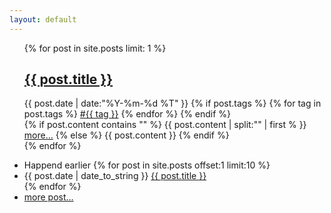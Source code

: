 ```yaml
---
layout: default
---
```


<div>
  <ul class="listing">
    {% for post in site.posts limit: 1 %}
    <article class="content">
      <section class="title">
        <h2><a href="{{ post.url }}">{{ post.title }}</a></h2>
      </section>
      <section class="meta">
        <span class="time">
          <time datetime="{{ post.date | date:"%Y-%m-%d" }}">{{ post.date | date:"%Y-%m-%d %T" }}</time>
        </span>
        {% if post.tags %}
        <span class="tags">
          {% for tag in post.tags %}
          <a href="/tags.html#{{ tag }}" title="{{ tag }}">#{{ tag }}</a>
          {% endfor %}
        </span>
        {% endif %}
      </section>
      <section class="post">
        {% if post.content contains "<!-- more -->" %}
        {{ post.content | split:"<!-- more -->" | first % }} <a href="{{ post.url }}"> more...</a>
        {% else %}
        {{ post.content }}
        {% endif %}
      </section>
    </article>
    {% endfor %}
  </ul>
  <ul class="listing main-listing">
    <li class="listing-seperator">Happend earlier</i>
      {% for post in site.posts offset:1 limit:10 %}
      <li class="listing-item">
        <time datetime="{{ post.date | date_to_string }}">{{ post.date | date_to_string }}</time>
        <a href="{{ post.url }}" title="{{ post.title }}">{{ post.title }}</a>
      </li>
      {% endfor %}
    <li class="listing-seperator"><a href="/archive.html">more post...</a></li>
  </ul>
</div>
